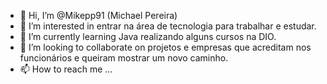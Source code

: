 - 👋 Hi, I’m @Mikepp91 (Michael Pereira)  
- 👀 I’m interested in  entrar na área de tecnologia para trabalhar e estudar.
- 🌱 I’m currently learning Java realizando alguns cursos na DIO.
- 💞️ I’m looking to collaborate on  projetos e empresas que acreditam nos funcionários e queiram mostrar um novo caminho.
- 📫 How to reach me ...

<!---
Mikepp91/Mikepp91 is a ✨ special ✨ repository because its `README.md` (this file) appears on your GitHub profile.
You can click the Preview link to take a look at your changes.
--->
